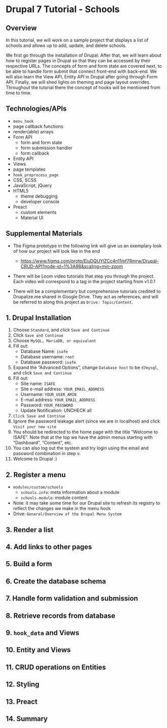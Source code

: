 # Drupal 7 Tutorial - Schools
## Overview
In this tutorial, we will work on a sample project that displays a list of schools and allows up to
add, update, and delete schools.

We first go through the installation of Drupal. After that, we will learn
about how to register pages in Drupal so that they can be accessed by their respective URLs. The
concepts of form and form state are covered next, to be able to handle form submit that
connect front-end with back-end. We will also learn the View API, Entity API in Drupal after going
through Form API. Finally, we will shed lights on theming and page layout overrides. Throughout the
tutorial there the concept of hooks will be mentioned from time to time.

## Technologies/APIs
* `menu_hook`
* page callback functions
* render(able) arrays
* Form API
    * form and form state
    * form submission handler
    * form callback
* Entity API
* Views
* page templates
* `hook_preprocess_page`
* CSS, SCSS
* JavaScript, jQuery
* HTML5
    * theme debugging
    * developer console
* Preact
    * custom elements
    * Material UI

## Supplemental Materials

* The Figma prototype in the following link will give us an exemplary look of how our project will
  look like in the end
    * https://www.figma.com/proto/EiuDQUYlZCc4n11mf7Rmrw/Drupal-CRUD-API?node-id=1%3A98&scaling=min-zoom

* There will be Loom video tutorials that step you through the project. Each video will correspond
  to a tag in the project starting from v1.0.1

* There will be a complementary but comprehensive tutorials credited to Drupalize.me shared in
  Google Drive. They act as references, and will be referred to along this project as `Drive: Topic/Content`.

## 1. Drupal Installation
  1. Choose `Standard`, and click `Save and Continue`
  1. Click `Save and Continue`
  1. Choose `MySQL, MariaDB, or equivalent`
  1. Fill out:
      * Database Name: `isafe`
      * Database username: `root`
      * Database password: `isafe`
  1. Expand the “Advanced Options”, change `Database host` to be `d7mysql`, and click `Save and Continue`
  1. Fill out:
      * Site name: `ISAFE`
      * Site e-mail address: `YOUR_EMAIL_ADDRESS`
      * Username: `YOUR_USER_AMIN`
      * E-mail address: `YOUR_EMAIL_ADDRESS`
      * Password: `YOUR_PASSWORD`
      * Update Notification: UNCHECK all
  1. `Click Save and Continue`
  1. Ignore the password leakage alert (since we are in localhost) and click `Visit your new site`
  1. You should be redirected to the home page with the title “Welcome to ISAFE”. Note that at the top we have the admin menus starting with “Dashboard”, “Content”, etc.
  1. You can also log out the system and try login using the email and password combination in step v.
  1. Welcome to Drupal :)

## 2. Register a menu
  * `modules/custom/schools`
      * `schools.info`: meta information about a module
      * `schools.module`: module content
  * Note: it may take some time for our Drupal site to refresh its registry to reflect the changes we make in the menu hook
  * Drive: `General/Overview of the Drupal Menu System`
## 3. Render a list

## 4. Add links to other pages

## 5. Build a form

## 6. Create the database schema

## 7. Handle form validation and submission

## 8. Retrieve records from database

## 9. `hook_data` and Views

## 10. Entity and Views

## 11. CRUD operations on Entities

## 12. Styling

## 13. Preact

## 14. Summary
